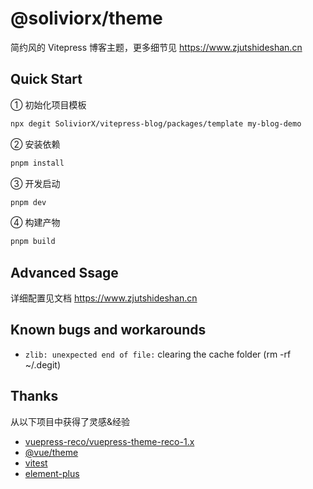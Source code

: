 # @soliviorx/theme

简约风的 Vitepress 博客主题，更多细节见 https://www.zjutshideshan.cn

## Quick Start

① 初始化项目模板

```sh
npx degit SoliviorX/vitepress-blog/packages/template my-blog-demo
```

② 安装依赖

```sh
pnpm install
```

③ 开发启动

```sh
pnpm dev
```

④ 构建产物

```sh
pnpm build
```

## Advanced Ssage

详细配置见文档 https://www.zjutshideshan.cn

## Known bugs and workarounds

- `zlib: unexpected end of file:` clearing the cache folder (rm -rf ~/.degit)

## Thanks

从以下项目中获得了灵感&经验

- [vuepress-reco/vuepress-theme-reco-1.x](https://github.com/vuepress-reco/vuepress-theme-reco-1.x)
- [@vue/theme](https://github.com/vuejs/theme)
- [vitest](https://vitest.dev/)
- [element-plus](https://github.com/element-plus/element-plus)
